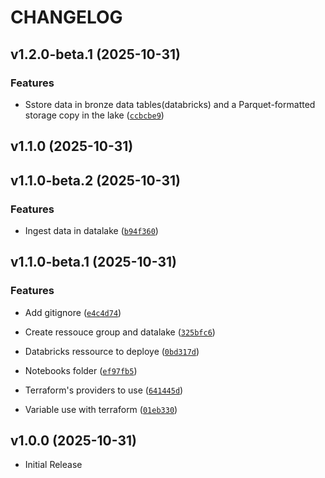 # CHANGELOG

<!-- version list -->

## v1.2.0-beta.1 (2025-10-31)

### Features

- Sstore data in bronze data tables(databricks) and a Parquet-formatted storage copy in the lake
  ([`ccbcbe9`](https://github.com/StevenDelval/pipeline_qualite_eau/commit/ccbcbe968f1438af3a208b66a033ebf4c2ece86e))


## v1.1.0 (2025-10-31)


## v1.1.0-beta.2 (2025-10-31)

### Features

- Ingest data in datalake
  ([`b94f360`](https://github.com/StevenDelval/pipeline_qualite_eau/commit/b94f36039c37d8fdb0e56a99a7602e056c81aa7f))


## v1.1.0-beta.1 (2025-10-31)

### Features

- Add gitignore
  ([`e4c4d74`](https://github.com/StevenDelval/pipeline_qualite_eau/commit/e4c4d74c89241d4609bfcd25a1387cf0514f0ca7))

- Create ressouce group and datalake
  ([`325bfc6`](https://github.com/StevenDelval/pipeline_qualite_eau/commit/325bfc65996c8fa7d0201e8c1c6a6c7db1dfe648))

- Databricks ressource to deploye
  ([`0bd317d`](https://github.com/StevenDelval/pipeline_qualite_eau/commit/0bd317d5ef96778fde4fd79c9d86cbf6bd7205e7))

- Notebooks folder
  ([`ef97fb5`](https://github.com/StevenDelval/pipeline_qualite_eau/commit/ef97fb5905e48f94abbd40ba16fc00ea13ef27bb))

- Terraform's providers to use
  ([`641445d`](https://github.com/StevenDelval/pipeline_qualite_eau/commit/641445d573c35a948444df19fb28107be67aa066))

- Variable use with terraform
  ([`01eb330`](https://github.com/StevenDelval/pipeline_qualite_eau/commit/01eb330fe00ee86b52eeda8a1e3c6476a1250239))


## v1.0.0 (2025-10-31)

- Initial Release
